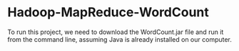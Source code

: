 # Hadoop-MapReduce-WordCount

To run this project, we need to download the WordCount.jar file and run it from the command line, assuming Java is already installed on our computer.

